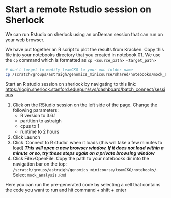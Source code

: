 # Start a remote Rstudio session on Sherlock

We can run Rstudio on sherlock using an onDeman session that can run on your web browser. 

We have put together an R script to plot the results from Kracken. Copy this file into your notebooks directory that you created in notebook 01. We use the `cp` command which is formatted as `cp <source_path> <target_path>`

```bash
# don't forget to modify teamCKO to your own folder name
cp /scratch/groups/astraigh/genomics_minicourse/shared/notebooks/mock_analysis.Rmd /scratch/groups/astraigh/genomics_minicourse/teamCKO/notebooks
```


Start an R studio session on sherlock by navigating to this link:
https://login.sherlock.stanford.edu/pun/sys/dashboard/batch_connect/sessions

1. Click on the RStudio session on the left side of the page. Change the following parameters:
    - R version to 3.6.1
    - partition to astraigh
    - cpus to 1
    - runtime to 2 hours
2. Click Launch
3. Click 'Connect to R studio' when it loads (this will take a few minutes to load)
***This will open a new browser window. If it does not load within a minute or so, try these steps again on a private browsing window***
4. Click File>OpenFile. Copy the path to your notebooks dir into the navigation bar on the top: `/scratch/groups/astraigh/genomics_minicourse/teamCKO/notebooks/`. Select `mock_analysis.Rmd`



Here you can run the pre-generated code by selecting a cell that contains the code you want to run and hit command + shift + enter


